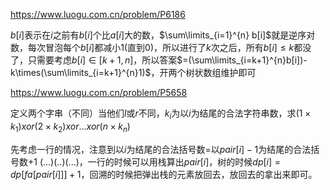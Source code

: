 https://www.luogu.com.cn/problem/P6186

$b[i]$表示在$i$之前有$b[i]$个比$a[i]$大的数，$\sum\limits_{i=1}^{n} b[i]$就是逆序对数，每次冒泡每个$b[i]$都减小$1$(直到$0$)，所以进行了$k$次之后，所有$b[i]\leq k$都没了，只需要考虑$b[i]\in [k+1,n]$，所以答案$=(\sum\limits_{i=k+1}^{n}b[i])-k\times(\sum\limits_{i=k+1}^{n}1)$，开两个树状数组维护即可

https://www.luogu.com.cn/problem/P5658

定义两个字串（不同）当他们$l$或$r$不同，$k_i$为以$i$为结尾的合法字符串数，求$(1\times k_1)xor(2\times k_2)xor...xor(n\times k_n)$

先考虑一行的情况，注意到以$i$为结尾的合法括号数$=$以$pair[i]-1$为结尾的合法括号数$+1$ $(...)(..)(...)$，一行的时候可以用栈算出$pair[i]$，树的时候$dp[i]=dp[fa[pair[i]]]+1$，回溯的时候把弹出栈的元素放回去，放回去的拿出来即可。

